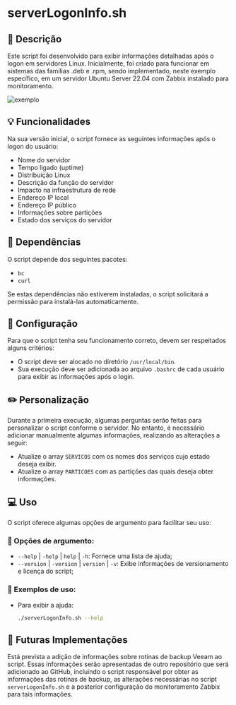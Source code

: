 # serverLogonInfo.sh

## 📝 Descrição
Este script foi desenvolvido para exibir informações detalhadas após o logon em servidores Linux. Inicialmente, foi criado para funcionar em sistemas das famílias .deb e .rpm, sendo implementado, neste exemplo específico, em um servidor Ubuntu Server 22.04 com Zabbix instalado para monitoramento.

![exemplo](https://github.com/matheusseman/ServerLogonInfo/assets/119596051/c89745ea-2974-4022-84c4-f46ae0aac937)

## 💡 Funcionalidades
Na sua versão inicial, o script fornece as seguintes informações após o logon do usuário:

- Nome do servidor
- Tempo ligado (uptime)
- Distribuição Linux
- Descrição da função do servidor
- Impacto na infraestrutura de rede
- Endereço IP local
- Endereço IP público
- Informações sobre partições
- Estado dos serviços do servidor

## 🚩 Dependências
O script depende dos seguintes pacotes:
- `bc`
- `curl`

Se estas dependências não estiverem instaladas, o script solicitará a permissão para instalá-las automaticamente.

## 🔧 Configuração
Para que o script tenha seu funcionamento correto, devem ser respeitados alguns critérios:
- O script deve ser alocado no diretório `/usr/local/bin`.
- Sua execução deve ser adicionada ao arquivo `.bashrc` de cada usuário para exibir as informações após o login.

## ✏️ Personalização
Durante a primeira execução, algumas perguntas serão feitas para personalizar o script conforme o servidor. No entanto, é necessário adicionar manualmente algumas informações, realizando as alterações a seguir:
- Atualize o array `SERVICOS` com os nomes dos serviços cujo estado deseja exibir.
- Atualize o array `PARTICOES` com as partições das quais deseja obter informações.

## 💻 Uso
O script oferece algumas opções de argumento para facilitar seu uso:

### 📃 Opções de argumento:
- `--help` | `-help` | `help` | `-h`: Fornece uma lista de ajuda;
- `--version` | `-version` | `version` | `-v`: Exibe informações de versionamento e licença do script;

### 📑 Exemplos de uso:
- Para exibir a ajuda:
  ```bash
  ./serverLogonInfo.sh --help

## 🚀 Futuras Implementações
Está prevista a adição de informações sobre rotinas de backup Veeam ao script. Essas informações serão apresentadas de outro repositório que será adicionado ao GitHub, incluindo o script responsável por obter as informações das rotinas de backup, as alterações necessárias no script `serverLogonInfo.sh` e a posterior configuração do monitoramento Zabbix para tais informações.
